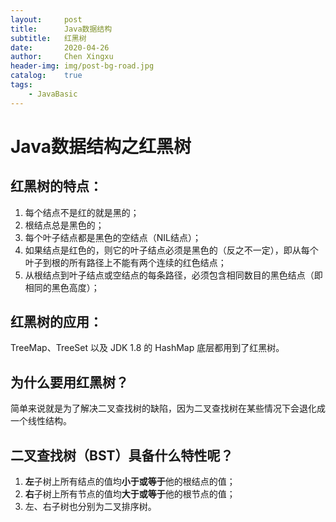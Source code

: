 ```yaml
---
layout:     post
title:      Java数据结构
subtitle:   红黑树
date:       2020-04-26
author:     Chen Xingxu
header-img: img/post-bg-road.jpg
catalog:    true
tags:
    - JavaBasic
---
```

# Java数据结构之红黑树

## 红黑树的特点：

1. 每个结点不是红的就是黑的；
2. 根结点总是黑色的；
3. 每个叶子结点都是黑色的空结点（NIL结点）；
4. 如果结点是红色的，则它的叶子结点必须是黑色的（反之不一定），即从每个叶子到根的所有路径上不能有两个连续的红色结点；
5. 从根结点到叶子结点或空结点的每条路径，必须包含相同数目的黑色结点（即相同的黑色高度）；

## 红黑树的应用：

TreeMap、TreeSet 以及 JDK 1.8 的 HashMap 底层都用到了红黑树。

## 为什么要用红黑树？

简单来说就是为了解决二叉查找树的缺陷，因为二叉查找树在某些情况下会退化成一个线性结构。

## 二叉查找树（BST）具备什么特性呢？

1. **左**子树上所有结点的值均**小于或等于**他的根结点的值；
2. **右**子树上所有节点的值均**大于或等于**他的根节点的值；
3. 左、右子树也分别为二叉排序树。